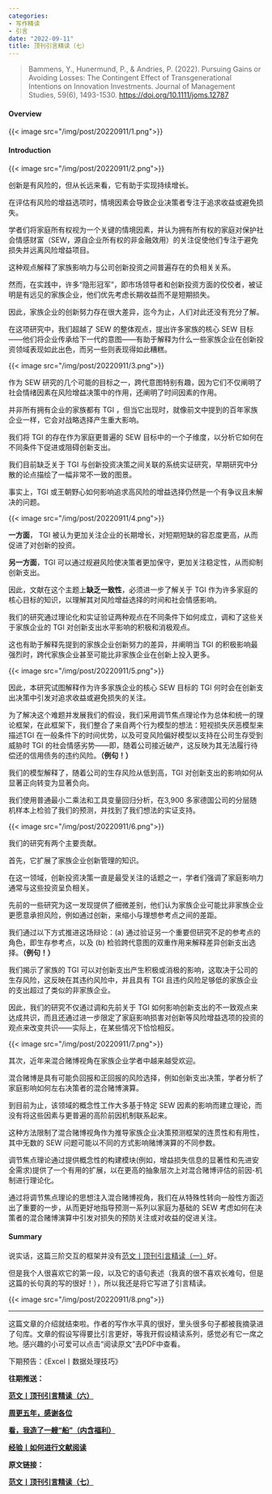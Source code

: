 ```yaml
---
categories:
- 写作精读
- 引言
date: "2022-09-11"
title: 顶刊引言精读（七）
---
```


> Bammens, Y., Hunermund, P., & Andries, P. (2022). Pursuing Gains or Avoiding Losses: The Contingent Effect of Transgenerational Intentions on Innovation Investments. Journal of Management Studies, 59(6), 1493-1530. https://doi.org/10.1111/joms.12787 


<!--more-->


#### Overview

{{< image src="/img/post/20220911/1.png">}}


#### Introduction

{{< image src="/img/post/20220911/2.png">}}

创新是有风险的，但从长远来看，它有助于实现持续增长。

在评估有风险的增益选项时，情境因素会导致企业决策者专注于追求收益或避免损失。

学者们将家庭所有权视为一个关键的情境因素，并认为拥有所有权的家庭对保护社会情感财富（SEW，源自企业所有权的非金融效用）的关注促使他们专注于避免损失并远离风险增益项目。

这种观点解释了家族影响力与公司创新投资之间普遍存在的负相关关系。

然而，在实践中，许多“隐形冠军”，即市场领导者和创新投资方面的佼佼者，被证明是有远见的家族企业，他们优先考虑长期收益而不是短期损失。

因此，家族企业的创新努力存在很大差异，迄今为止，人们对此还没有充分了解。

在这项研究中，我们超越了 SEW 的整体观点，提出许多家族的核心 SEW 目标——他们将企业传承给下一代的意图——有助于解释为什么一些家族企业在创新投资领域表现如此出色，而另一些则表现得如此糟糕。

{{< image src="/img/post/20220911/3.png">}}

作为 SEW 研究的几个可能的目标之一，跨代意图特别有趣，因为它们不仅阐明了社会情绪因素在风险增益决策中的作用，还阐明了时间因素的作用。

并非所有拥有企业的家族都有 TGI ，但当它出现时，就像前文中提到的百年家族企业一样，它会对战略选择产生重大影响。

我们将 TGI 的存在作为家庭更普遍的 SEW 目标中的一个子维度，以分析它如何在不同条件下促进或阻碍创新支出。

我们目前缺乏关于 TGI 与创新投资决策之间关联的系统实证研究，早期研究中分散的论点描绘了一幅非常不一致的图景。

事实上，TGI 或王朝野心如何影响追求高风险的增益选择仍然是一个有争议且未解决的问题。

{{< image src="/img/post/20220911/4.png">}}

**一方面**， TGI 被认为更加关注企业的长期增长，对短期短缺的容忍度更高，从而促进了对创新的投资。

**另一方面**，TGI 可以通过规避风险使决策者更加保守，更加关注稳定性，从而抑制创新支出。

因此，文献在这个主题上**缺乏一致性**，必须进一步了解关于 TGI 作为许多家庭的核心目标的知识，以理解其对风险增益选择的时间和社会情感影响。

我们的研究通过理论化和实证验证两种观点在不同条件下如何成立，调和了这些关于家族企业的 TGI 对创新支出水平影响的积极和消极观点。

这也有助于解释先提到的家族企业创新努力的差异，并阐明当 TGI 的积极影响最强烈时，跨代家族企业甚至可能比非家族企业在创新上投入更多。

{{< image src="/img/post/20220911/5.png">}}

因此，本研究试图解释作为许多家族企业的核心 SEW 目标的 TGI 何时会在创新支出决策中引发对追求收益或避免损失的关注。

为了解决这个难题并发展我们的假设，我们采用调节焦点理论作为总体和统一的理论框架，在此框架下，我们整合了来自两个行为模型的想法：短视损失厌恶模型来描述TGI 在一般条件下的时间优势，以及可变风险偏好模型以支持在公司生存受到威胁时 TGI 的社会情感劣势——即，随着公司接近破产，这反映为其无法履行待偿还的信用债务的违约风险。**（例句！）**

我们的模型解释了，随着公司的生存风险从低到高，TGI 对创新支出的影响如何从显著正向转变为显著负向。

我们使用普通最小二乘法和工具变量回归分析，在3,900 多家德国公司的分层随机样本上检验了我们的预测，并找到了我们想法的实证支持。

{{< image src="/img/post/20220911/6.png">}}

我们的研究有两个主要贡献。

首先，它扩展了家族企业创新管理的知识。

在这一领域，创新投资决策一直是最受关注的话题之一，学者们强调了家庭影响力通常与这些投资呈负相关。

先前的一些研究为这一发现提供了细微差别，他们认为家族企业可能比非家族企业更愿意承担风险，例如通过创新，来缩小与理想参考点之间的差距。

我们通过以下方式推进这场辩论：(a) 通过验证另一个重要但研究不足的参考点的角色，即生存参考点，以及 (b) 检验跨代意图的双重作用来解释差异创新支出选择。**（例句！）**

我们揭示了家族的 TGI 可以对创新支出产生积极或消极的影响，这取决于公司的生存风险，这反映在其违约风险中，并且具有 TGI 且违约风险足够低的家族企业的支出超过了类似的非家族企业。

因此，我们的研究不仅通过调和先前关于 TGI 如何影响创新支出的不一致观点来达成共识，而且还通过进一步限定了家庭影响损害对创新等风险增益选项的投资的观点来改变共识——实际上，在某些情况下恰恰相反。

{{< image src="/img/post/20220911/7.png">}}

其次，近年来混合赌博视角在家族企业学者中越来越受欢迎。

混合赌博是具有可能负回报和正回报的风险选择，例如创新支出决策，学者分析了家庭影响如何左右决策者的混合赌博演算。

到目前为止，该领域的概念性工作大多基于特定 SEW 因素的影响而建立理论，而没有将这些因素与更普遍的高阶前因机制联系起来。

这种方法限制了混合赌博视角作为推导家族企业决策预测框架的连贯性和有用性，其中无数的 SEW 问题可能以不同的方式影响赌博演算的不同参数。

调节焦点理论通过提供概念性的构建模块(例如，增益损失信息的显著性和先进安全需求)提供了一个有用的扩展，以在更高的抽象层次上对混合赌博评估的前因-机制进行理论化。

通过将调节焦点理论的思想注入混合赌博视角，我们在从特殊性转向一般性方面迈出了重要的一步，从而更好地指导预测一系列以家庭为基础的 SEW 考虑如何在决策者的混合赌博演算中引发对损失的预防关注或对收益的促进关注。

#### Summary

说实话，这篇三阶交互的框架并没有[范文丨顶刊引言精读（一）](https://mp.weixin.qq.com/s?__biz=MzIwMDk1OTM2OQ==&mid=2247486332&idx=1&sn=0b443c91c5a44053aafb667f83e27910&chksm=96f47f9aa183f68cabff1b9dd593c8fb37350a214a0a4e440e91c099cf9d937a59cdac29b4b3&cur_album_id=1506691882595237890&scene=190#rd)好。

但是我个人很喜欢它的第一段，以及它的语句表述（我真的很不喜欢长难句，但是这篇的长句真的写的很好！），所以我还是将它写进了引言精读。

{{< image src="/img/post/20220911/8.png">}}

---

这篇文章的介绍就结束啦。作者的写作水平真的很好，里头很多句子都被我摘录进了句库。文章的假设写得要比引言更好，等我开假设精读系列，感觉必有它一席之地。感兴趣的小可爱可以点击“阅读原文”去PDF中查看。

下期预告：《Excel丨数据处理技巧》

**往期推送：**

**[范文丨顶刊引言精读（六）](https://mp.weixin.qq.com/s?__biz=MzIwMDk1OTM2OQ==&mid=2247487315&idx=1&sn=822d4deba7eacce656d6c323aa26b025&chksm=96f47bb5a183f2a399261130fa312f2f9b6d7211616df0621dd2cfbf30263a623f053a9d235a&token=875497381&lang=zh_CN#rd)**

**[周更五年，感谢各位](https://mp.weixin.qq.com/s?__biz=MzIwMDk1OTM2OQ==&mid=2247487442&idx=1&sn=18fc3fbb9e24ae2a503a5f132ce51f6c&chksm=96f47b34a183f22210e5deca46463af055b13901f3444b35eadcd296283e5bd589740ddc4abc&token=428852987&lang=zh_CN#rd)**

**[看，我造了一艘“船”（内含福利）](https://mp.weixin.qq.com/s?__biz=MzIwMDk1OTM2OQ==&mid=2247487466&idx=1&sn=95687a96c0ac852fd956148bb8ca21f6&chksm=96f47b0ca183f21a75118684845a55236536fff12d60f6f11286d82896f679665f0154b2d069&token=428852987&lang=zh_CN#rd)**

**[经验丨如何进行文献阅读](https://mp.weixin.qq.com/s?__biz=MzIwMDk1OTM2OQ==&mid=2247487355&idx=1&sn=8b7d29da8724e5b54455fbc1bbab0d6c&chksm=96f47b9da183f28b6beabad99e938907dd7a43fa2821bc2543266206acc93cbcdef60664b80c&token=428852987&lang=zh_CN#rd)**

**原文链接：**

**[范文丨顶刊引言精读（七）](https://mp.weixin.qq.com/s?__biz=MzIwMDk1OTM2OQ==&mid=2247487498&idx=1&sn=ec2249049df02ce29324f4d26a92bfa4&chksm=96f464eca183edfab3ee342aa9aa1cf947e917bed8cf18d1160d3ab12aadb796fa63be0f5db3&token=428852987&lang=zh_CN#rd)** 